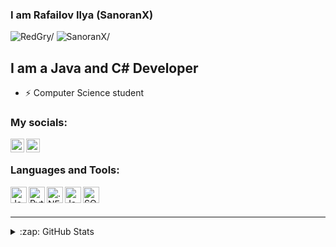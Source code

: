 ### I am Rafailov Ilya (SanoranX)
<p align="left"> 
  <img src=https://komarev.com/ghpvc/?username=SanoranX&color=C70039&label=Profile+Views alt=RedGry/> 
  <img src=https://badges.pufler.dev/years/SanoranX alt=SanoranX/> 
</p>



## I am a Java and C# Developer

- ⚡ Computer Science student

### My socials:

[<img align="left" alt="SanoranX | VK" width="22px" src="https://cdn.jsdelivr.net/npm/simple-icons@v3/icons/vk.svg" />][vk]
[<img align="left" alt="SanoranX | Telegram" width="22px" src="https://simpleicons.org/icons/telegram.svg" />][tg]

<br />

### Languages and Tools:

<img align="left" alt="Java" width="26px" src="https://simpleicons.org/icons/java.svg" />
<img align="left" alt="Python" width="26px" src="https://simpleicons.org/icons/python.svg" />
<img align="left" alt=".NET" width="26px" src="https://simpleicons.org/icons/dotnet.svg" />
<img align="left" alt="JavaScript" width="26px" src="https://simpleicons.org/icons/javascript.svg" />
<img align="left" alt="SQL" width="26px" src="https://image.flaticon.com/icons/svg/29/29165.svg" />

<br />
<br />

---

<details>
  <summary>:zap: GitHub Stats</summary>
  <img align="left" alt="SanoranX's GitHub Stats" src="https://github-readme-stats.vercel.app/api?username=sanoranx&show_icons=true&theme=dracula" />
</details>

[vk]: https://vk.com/mrrafailov
[tg]: https://t.me/mrrafailov
